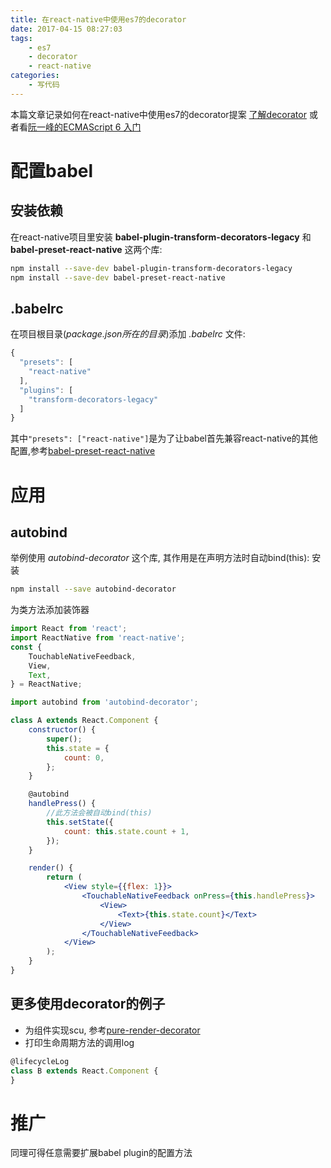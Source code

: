 ```yaml
---
title: 在react-native中使用es7的decorator
date: 2017-04-15 08:27:03
tags:
    - es7
    - decorator
    - react-native
categories:
    - 写代码
---
```


本篇文章记录如何在react-native中使用es7的decorator提案
[了解decorator](https://github.com/wycats/javascript-decorators)
或者看[阮一峰的ECMAScript 6 入门](http://es6.ruanyifeng.com/#docs/decorator)

<!-- more -->

配置babel
==========

安装依赖
-----------

在react-native项目里安装 **babel-plugin-transform-decorators-legacy** 和 **babel-preset-react-native** 这两个库:
```bash
npm install --save-dev babel-plugin-transform-decorators-legacy
npm install --save-dev babel-preset-react-native
```

.babelrc
-----------

在项目根目录(*package.json所在的目录*)添加 *.babelrc* 文件:
```javascript
{
  "presets": [
    "react-native"
  ],
  "plugins": [
    "transform-decorators-legacy"
  ]
}
```

其中`"presets": ["react-native"]`是为了让babel首先兼容react-native的其他配置,参考[babel-preset-react-native](https://github.com/facebook/react-native/tree/master/babel-preset)

应用
==========

autobind
--------

举例使用 *autobind-decorator* 这个库, 其作用是在声明方法时自动bind(this):
安装
```bash
npm install --save autobind-decorator
```

为类方法添加装饰器

```jsx
import React from 'react';
import ReactNative from 'react-native';
const {
    TouchableNativeFeedback,
    View,
    Text,
} = ReactNative;

import autobind from 'autobind-decorator';

class A extends React.Component {
    constructor() {
        super();
        this.state = {
            count: 0,
        };
    }

    @autobind
    handlePress() {
        //此方法会被自动bind(this)
        this.setState({
            count: this.state.count + 1,
        });
    }

    render() {
        return (
            <View style={{flex: 1}}>
                <TouchableNativeFeedback onPress={this.handlePress}>
                    <View>
                        <Text>{this.state.count}</Text>
                    </View>
                </TouchableNativeFeedback>
            </View>
        );
    }
}
```

更多使用decorator的例子
----------
+ 为组件实现scu, 参考[pure-render-decorator](https://github.com/felixgirault/pure-render-decorator)
+ 打印生命周期方法的调用log
```javascript
@lifecycleLog
class B extends React.Component {
}
```

推广
=========
同理可得任意需要扩展babel plugin的配置方法
